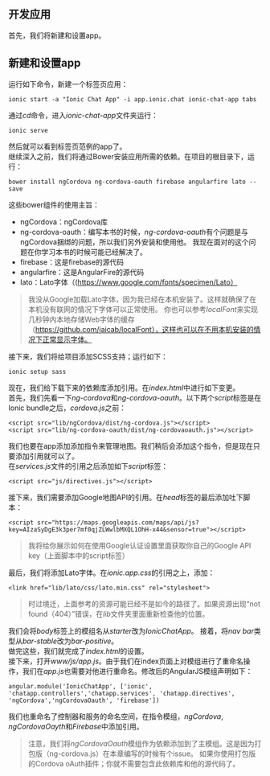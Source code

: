 ## 开发应用
首先，我们将新建和设置app。

## 新建和设置app
运行如下命令，新建一个标签页应用：
```
ionic start -a "Ionic Chat App" -i app.ionic.chat ionic-chat-app tabs
```
通过*cd*命令，进入*ionic-chat-app*文件夹运行：
```
ionic serve
```
然后就可以看到标签页范例的app了。  
继续深入之前，我们将通过Bower安装应用所需的依赖。在项目的根目录下，运行：
```
bower install ngCordova ng-cordova-oauth firebase angularfire lato --save
```
这些bower组件的使用主旨：
* ngCordova：ngCordova库
* ng-cordova-oauth：编写本书的时候，*ng-cordova-oauth*有个问题是与ngCordova捆绑的问题，所以我们另外安装和使用他。
我现在面对的这个问题在你学习本书的时候可能已经解决了。
* firebase：这是firebase的源代码
* angularfire：这是AngularFire的源代码
* lato：Lato字体（(https://www.google.com/fonts/specimen/Lato）

> 我没从Google加载Lato字体，因为我已经在本机安装了。这样就确保了在本机没有联网的情况下字体可以正常使用。
你也可以参考*localFont*来实现几秒钟内本地存储Web字体的缓存（https://github.com/jaicab/localFont），这样也可以在不用本机安装的情况下正常显示字体。

接下来，我们将给项目添加SCSS支持；运行如下：
```
ionic setup sass
```
现在，我们给下载下来的依赖库添加引用。在*index.html*中进行如下变更。  
首先，我们先看一下*ng-cordova*和*ng-cordova-oauth*。以下两个*script*标签是在Ionic bundle之后，*cordova.js*之前：
```
<script src="lib/ngCordova/dist/ng-cordova.js"></script>
<script src="lib/ng-cordova-oauth/dist/ng-cordovaoauth.js"></script>
```
我们也要在app添加添加指令来管理地图。我们稍后会添加这个指令，但是现在只要添加引用就可以了。  
在*services.js*文件的引用之后添加如下*script*标签：
```
<script src="js/directives.js"></script>
```
接下来，我们需要添加Google地图API的引用。在*head*标签的最后添加吐下脚本：
```
<script src="https://maps.googleapis.com/maps/api/js?key=AIzaSyDgE3k3per7mf0qjZLWwlbMXQL1OhH-x44&sensor=true"></script>
```
> 我将给你展示如何在使用Google认证设置里面获取你自己的Google API key（上面脚本中的script标签）

最后，我们将添加Lato字体。在*ionic.app.css*的引用之上，添加：
```
<link href="lib/lato/css/lato.min.css" rel="stylesheet">
```
> 时过境迁，上面参考的资源可能已经不是如今的路径了。如果资源出现“not found（404）”错误，在*lib*文件夹里面重新检查他的位置。

我们会将*body*标签上的模组名从*starter*改为*IonicChatApp*。
接着，将*nav bar*类型从*bar-stable*改为*bar-positive*。  
做完这些，我们就完成了*index.html*的设置。  
接下来，打开*www/js/app.js*。由于我们在index页面上对模组进行了重命名操作，我们在*app.js*也需要对他进行重命名。修改后的AngularJS模组声明如下：
```
angular.module('IonicChatApp', ['ionic', 'chatapp.controllers','chatapp.services', 'chatapp.directives', 'ngCordova','ngCordovaOauth', 'firebase'])
```
我们也重命名了控制器和服务的命名空间，在指令模组，*ngCordova*, *ngCordovaOayth*和*Firebase*中添加引用。
> 注意，我们将*ngCordovaOauth*模组作为依赖添加到了主模组。这是因为打包版（ng-cordova.js）在本章编写的时候有个issue。
如果你使用打包版的Cordova oAuth插件；你就不需要包含此依赖库和他的源代码了。

